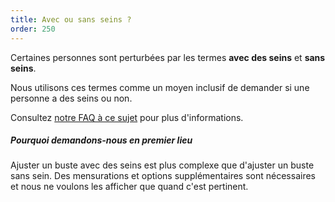 ```yaml
---
title: Avec ou sans seins ?
order: 250
---
```


Certaines personnes sont perturbées par les termes **avec des seins** et **sans seins**.

Nous utilisons ces termes comme un moyen inclusif de demander si une personne a des seins ou non.

<Tip>

Consultez [notre FAQ à ce sujet](/docs/faq/breasts/) pour plus d'informations.

</Tip>

<Note>

##### Pourquoi demandons-nous en premier lieu

Ajuster un buste avec des seins est plus complexe que d'ajuster un buste sans sein.
Des mensurations et options supplémentaires sont nécessaires et nous ne voulons les afficher que quand c'est pertinent.

</Note>
